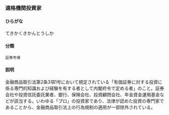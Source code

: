 <div style="display:none;">

## [あ行](securities-terms?id=あ行)
## [か行](securities-terms?id=か行)
## [さ行](securities-terms?id=さ行)
## [た行](securities-terms?id=た行)

</div>

### 適格機関投資家

#### ひらがな

てきかくきかんとうしか

#### 分類

`証券市場`

#### 説明

金融商品取引法第2条3項1号において規定されている「有価証券に対する投資に係る専門的知識および経験を有する者として内閣府令で定める者」のこと。証券会社や投資信託委託業者、銀行、保険会社、投資顧問会社、年金資金運用基金などが該当する。いわゆる「プロ」の投資家であり、法律が認めた投資の専門家であることから、金融商品取引法上の行為規制の適用が一部除外されている。

<div style="display:none;">

## [な行](securities-terms?id=な行)
## [は行](securities-terms?id=は行)
## [ま行](securities-terms?id=ま行)
## [や行](securities-terms?id=や行)
## [ら行](securities-terms?id=ら行)
## [わ行](securities-terms?id=わ行)
## [英数字・記号](securities-terms?id=英数字・記号)

</div>

